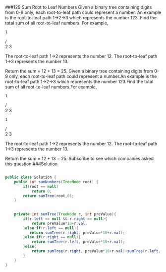 ###129 Sum Root to Leaf Numbers
Given a binary tree containing digits from 0-9 only, each root-to-leaf path could represent a number.
An example is the root-to-leaf path 1->2->3 which represents the number 123.
Find the total sum of all root-to-leaf numbers.
For example,

    1
   / \
  2   3



The root-to-leaf path 1->2 represents the number 12.
The root-to-leaf path 1->3 represents the number 13.


Return the sum = 12 + 13 = 25.
Given a binary tree containing digits from 0-9 only, each root-to-leaf path could represent a number.An example is the root-to-leaf path 1->2->3 which represents the number 123.Find the total sum of all root-to-leaf numbers.For example,

    1
   / \
  2   3


    1
   / \
  2   3

The root-to-leaf path 1->2 represents the number 12.
The root-to-leaf path 1->3 represents the number 13.

Return the sum = 12 + 13 = 25.
Subscribe to see which companies asked this question
###Solution
```java

public class Solution {
    public int sumNumbers(TreeNode root) {
        if(root == null)
            return 0;
        return sumTree(root,0);
    }
    
    
    private int sumTree(TreeNode r, int preValue){
        if(r.left == null && r.right == null){
            return preValue*10+r.val;
        }else if(r.left == null){
           return sumTree(r.right, preValue*10+r.val);
        }else if(r.right == null){
            return sumTree(r.left, preValue*10+r.val);
        }else{
            return sumTree(r.right, preValue*10+r.val)+sumTree(r.left, preValue*10+r.val);
        }
    }
}